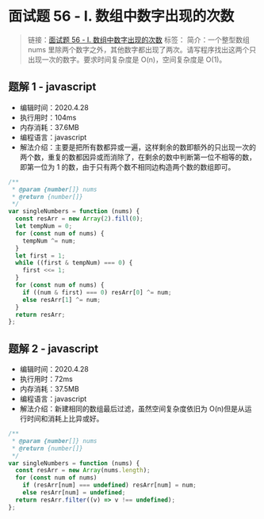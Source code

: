 # 面试题 56 - I. 数组中数字出现的次数

> 链接：[面试题 56 - I. 数组中数字出现的次数](https://leetcode-cn.com/problems/shu-zu-zhong-shu-zi-chu-xian-de-ci-shu-lcof/)
> 标签：
> 简介：一个整型数组 nums 里除两个数字之外，其他数字都出现了两次。请写程序找出这两个只出现一次的数字。要求时间复杂度是 O(n)，空间复杂度是 O(1)。

## 题解 1 - javascript

- 编辑时间：2020.4.28
- 执行用时：104ms
- 内存消耗：37.6MB
- 编程语言：javascript
- 解法介绍：主要是把所有数都异或一遍，这样剩余的数即额外的只出现一次的两个数，重复的数都因异或而消除了，在剩余的数中判断第一位不相等的数，即第一位为 1 的数，由于只有两个数不相同边构造两个数的数组即可。

```javascript
/**
 * @param {number[]} nums
 * @return {number[]}
 */
var singleNumbers = function (nums) {
  const resArr = new Array(2).fill(0);
  let tempNum = 0;
  for (const num of nums) {
    tempNum ^= num;
  }
  let first = 1;
  while ((first & tempNum) === 0) {
    first <<= 1;
  }
  for (const num of nums) {
    if ((num & first) === 0) resArr[0] ^= num;
    else resArr[1] ^= num;
  }
  return resArr;
};
```

## 题解 2 - javascript

- 编辑时间：2020.4.28
- 执行用时：72ms
- 内存消耗：37.5MB
- 编程语言：javascript
- 解法介绍：新建相同的数组最后过滤，虽然空间复杂度依旧为 O(n)但是从运行时间和消耗上比异或好。

```javascript
/**
 * @param {number[]} nums
 * @return {number[]}
 */
var singleNumbers = function (nums) {
  const resArr = new Array(nums.length);
  for (const num of nums)
    if (resArr[num] === undefined) resArr[num] = num;
    else resArr[num] = undefined;
  return resArr.filter((v) => v !== undefined);
};
```
